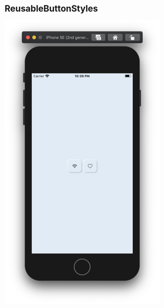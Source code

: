 # ReusableButtonStyles

![](https://github.com/ram4ik/ReusableButtonStyles/blob/master/ReusableButtonStyles/Assets.xcassets/Screenshot%202020-04-28%20at%2022.39.27.imageset/Screenshot%202020-04-28%20at%2022.39.27.png)
